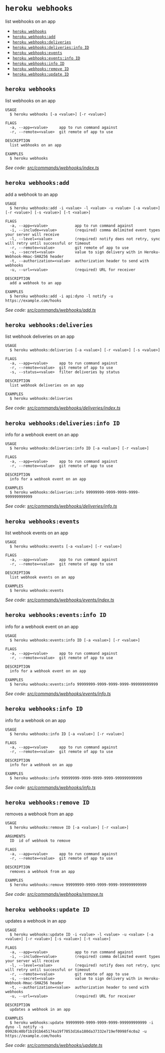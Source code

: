 `heroku webhooks`
=================

list webhooks on an app

* [`heroku webhooks`](#heroku-webhooks)
* [`heroku webhooks:add`](#heroku-webhooksadd)
* [`heroku webhooks:deliveries`](#heroku-webhooksdeliveries)
* [`heroku webhooks:deliveries:info ID`](#heroku-webhooksdeliveriesinfo-id)
* [`heroku webhooks:events`](#heroku-webhooksevents)
* [`heroku webhooks:events:info ID`](#heroku-webhookseventsinfo-id)
* [`heroku webhooks:info ID`](#heroku-webhooksinfo-id)
* [`heroku webhooks:remove ID`](#heroku-webhooksremove-id)
* [`heroku webhooks:update ID`](#heroku-webhooksupdate-id)

## `heroku webhooks`

list webhooks on an app

```
USAGE
  $ heroku webhooks [-a <value>] [-r <value>]

FLAGS
  -a, --app=<value>     app to run command against
  -r, --remote=<value>  git remote of app to use

DESCRIPTION
  list webhooks on an app

EXAMPLES
  $ heroku webhooks
```

_See code: [src/commands/webhooks/index.ts](https://github.com/heroku/cli/blob/v9.3.0-beta.0/packages/cli/src/commands/webhooks/index.ts)_

## `heroku webhooks:add`

add a webhook to an app

```
USAGE
  $ heroku webhooks:add -i <value> -l <value> -u <value> [-a <value>] [-r <value>] [-s <value>] [-t <value>]

FLAGS
  -a, --app=<value>            app to run command against
  -i, --include=<value>        (required) comma delimited event types your server will receive
  -l, --level=<value>          (required) notify does not retry, sync will retry until successful or timeout
  -r, --remote=<value>         git remote of app to use
  -s, --secret=<value>         value to sign delivery with in Heroku-Webhook-Hmac-SHA256 header
  -t, --authorization=<value>  authorization header to send with webhooks
  -u, --url=<value>            (required) URL for receiver

DESCRIPTION
  add a webhook to an app

EXAMPLES
  $ heroku webhooks:add -i api:dyno -l notify -u https://example.com/hooks
```

_See code: [src/commands/webhooks/add.ts](https://github.com/heroku/cli/blob/v9.3.0-beta.0/packages/cli/src/commands/webhooks/add.ts)_

## `heroku webhooks:deliveries`

list webhook deliveries on an app

```
USAGE
  $ heroku webhooks:deliveries [-a <value>] [-r <value>] [-s <value>]

FLAGS
  -a, --app=<value>     app to run command against
  -r, --remote=<value>  git remote of app to use
  -s, --status=<value>  filter deliveries by status

DESCRIPTION
  list webhook deliveries on an app

EXAMPLES
  $ heroku webhooks:deliveries
```

_See code: [src/commands/webhooks/deliveries/index.ts](https://github.com/heroku/cli/blob/v9.3.0-beta.0/packages/cli/src/commands/webhooks/deliveries/index.ts)_

## `heroku webhooks:deliveries:info ID`

info for a webhook event on an app

```
USAGE
  $ heroku webhooks:deliveries:info ID [-a <value>] [-r <value>]

FLAGS
  -a, --app=<value>     app to run command against
  -r, --remote=<value>  git remote of app to use

DESCRIPTION
  info for a webhook event on an app

EXAMPLES
  $ heroku webhooks:deliveries:info 99999999-9999-9999-9999-999999999999
```

_See code: [src/commands/webhooks/deliveries/info.ts](https://github.com/heroku/cli/blob/v9.3.0-beta.0/packages/cli/src/commands/webhooks/deliveries/info.ts)_

## `heroku webhooks:events`

list webhook events on an app

```
USAGE
  $ heroku webhooks:events [-a <value>] [-r <value>]

FLAGS
  -a, --app=<value>     app to run command against
  -r, --remote=<value>  git remote of app to use

DESCRIPTION
  list webhook events on an app

EXAMPLES
  $ heroku webhooks:events
```

_See code: [src/commands/webhooks/events/index.ts](https://github.com/heroku/cli/blob/v9.3.0-beta.0/packages/cli/src/commands/webhooks/events/index.ts)_

## `heroku webhooks:events:info ID`

info for a webhook event on an app

```
USAGE
  $ heroku webhooks:events:info ID [-a <value>] [-r <value>]

FLAGS
  -a, --app=<value>     app to run command against
  -r, --remote=<value>  git remote of app to use

DESCRIPTION
  info for a webhook event on an app

EXAMPLES
  $ heroku webhooks:events:info 99999999-9999-9999-9999-999999999999
```

_See code: [src/commands/webhooks/events/info.ts](https://github.com/heroku/cli/blob/v9.3.0-beta.0/packages/cli/src/commands/webhooks/events/info.ts)_

## `heroku webhooks:info ID`

info for a webhook on an app

```
USAGE
  $ heroku webhooks:info ID [-a <value>] [-r <value>]

FLAGS
  -a, --app=<value>     app to run command against
  -r, --remote=<value>  git remote of app to use

DESCRIPTION
  info for a webhook on an app

EXAMPLES
  $ heroku webhooks:info 99999999-9999-9999-9999-999999999999
```

_See code: [src/commands/webhooks/info.ts](https://github.com/heroku/cli/blob/v9.3.0-beta.0/packages/cli/src/commands/webhooks/info.ts)_

## `heroku webhooks:remove ID`

removes a webhook from an app

```
USAGE
  $ heroku webhooks:remove ID [-a <value>] [-r <value>]

ARGUMENTS
  ID  id of webhook to remove

FLAGS
  -a, --app=<value>     app to run command against
  -r, --remote=<value>  git remote of app to use

DESCRIPTION
  removes a webhook from an app

EXAMPLES
  $ heroku webhooks:remove 99999999-9999-9999-9999-999999999999
```

_See code: [src/commands/webhooks/remove.ts](https://github.com/heroku/cli/blob/v9.3.0-beta.0/packages/cli/src/commands/webhooks/remove.ts)_

## `heroku webhooks:update ID`

updates a webhook in an app

```
USAGE
  $ heroku webhooks:update ID -i <value> -l <value> -u <value> [-a <value>] [-r <value>] [-s <value>] [-t <value>]

FLAGS
  -a, --app=<value>            app to run command against
  -i, --include=<value>        (required) comma delimited event types your server will receive
  -l, --level=<value>          (required) notify does not retry, sync will retry until successful or timeout
  -r, --remote=<value>         git remote of app to use
  -s, --secret=<value>         value to sign delivery with in Heroku-Webhook-Hmac-SHA256 header
  -t, --authorization=<value>  authorization header to send with webhooks
  -u, --url=<value>            (required) URL for receiver

DESCRIPTION
  updates a webhook in an app

EXAMPLES
  $ heroku webhooks:update 99999999-9999-9999-9999-999999999999 -i dyno -l notify -s 09928c40bf1b191b645174a19f7053d16a180da37332e719ef0998f4c0a2 -u https://example.com/hooks
```

_See code: [src/commands/webhooks/update.ts](https://github.com/heroku/cli/blob/v9.3.0-beta.0/packages/cli/src/commands/webhooks/update.ts)_
